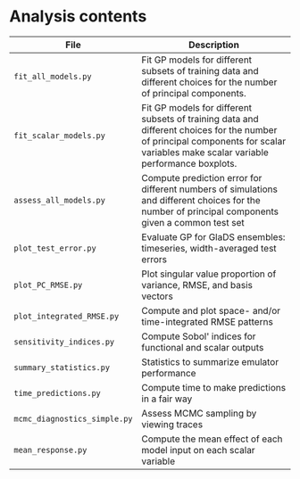 # Analysis contents

File | Description
---- | ---------------
`fit_all_models.py`         | Fit GP models for different subsets of training data and different choices for the number of principal components.
`fit_scalar_models.py`      | Fit GP models for different subsets of training data and different choices for the number of principal components for scalar variables make scalar variable performance boxplots.
`assess_all_models.py`      | Compute prediction error for different numbers of simulations and different choices for the number of principal components given a common test set
`plot_test_error.py`        | Evaluate GP for GlaDS ensembles: timeseries, width-averaged test errors
`plot_PC_RMSE.py`           | Plot singular value proportion of variance, RMSE, and basis vectors
`plot_integrated_RMSE.py`   | Compute and plot space- and/or time-integrated RMSE patterns
`sensitivity_indices.py`    | Compute Sobol' indices for functional and scalar outputs
`summary_statistics.py`     | Statistics to summarize emulator performance
`time_predictions.py`       | Compute time to make predictions in a fair way
`mcmc_diagnostics_simple.py`| Assess MCMC sampling by viewing traces
`mean_response.py`          | Compute the mean effect of each model input on each scalar variable
